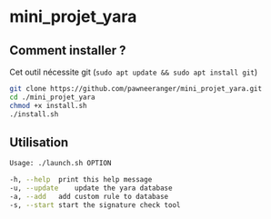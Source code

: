 # mini_projet_yara

## Comment installer ?

Cet outil nécessite git (`sudo apt update && sudo apt install git`)

```bash
git clone https://github.com/pawneeranger/mini_projet_yara.git
cd ./mini_projet_yara
chmod +x install.sh
./install.sh
```

## Utilisation
```bash
Usage: ./launch.sh OPTION

-h,	--help	print this help message
-u,	--update	update the yara database
-a,	--add	add custom rule to database
-s,	--start	start the signature check tool
```
